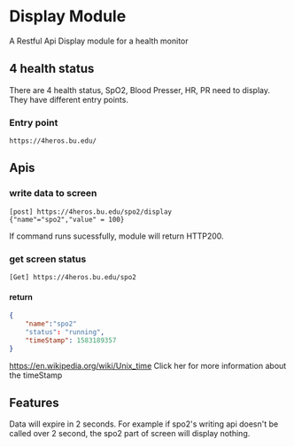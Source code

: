 # Display Module
A Restful Api Display module for a health monitor 
## 4 health status
There are 4 health status, SpO2, Blood Presser, HR, PR need to display. They have different entry points.
### Entry point
```url
https://4heros.bu.edu/
```
## Apis
### write data to screen
```url
[post] https://4heros.bu.edu/spo2/display
{"name"="spo2","value" = 100}
```
If command runs sucessfully, module will return HTTP200.
### get screen status
```url
[Get] https://4heros.bu.edu/spo2
```
#### return
```json
{
	"name":"spo2"
	"status": "running",
	"timeStamp": 1583189357
}
```
https://en.wikipedia.org/wiki/Unix_time
Click her for more information about the timeStamp
## Features
Data will expire in 2 seconds. For example if spo2's writing api doesn't be called over 2 second, the spo2 part of screen will display nothing.
